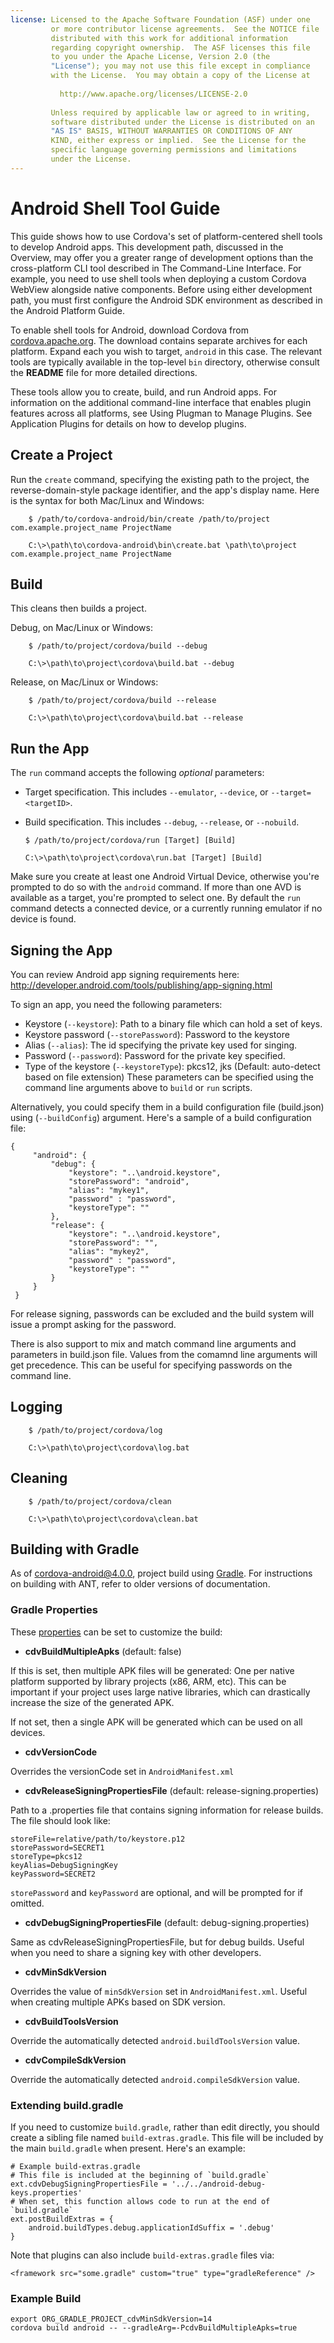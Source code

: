 ```yaml
---
license: Licensed to the Apache Software Foundation (ASF) under one
         or more contributor license agreements.  See the NOTICE file
         distributed with this work for additional information
         regarding copyright ownership.  The ASF licenses this file
         to you under the Apache License, Version 2.0 (the
         "License"); you may not use this file except in compliance
         with the License.  You may obtain a copy of the License at
         
           http://www.apache.org/licenses/LICENSE-2.0
         
         Unless required by applicable law or agreed to in writing,
         software distributed under the License is distributed on an
         "AS IS" BASIS, WITHOUT WARRANTIES OR CONDITIONS OF ANY
         KIND, either express or implied.  See the License for the
         specific language governing permissions and limitations
         under the License.
---
```


# Android Shell Tool Guide

This guide shows how to use Cordova's set of platform-centered shell
tools to develop Android apps. This development path, discussed in the
Overview, may offer you a greater range of development options than
the cross-platform CLI tool described in The Command-Line Interface.
For example, you need to use shell tools when deploying a custom
Cordova WebView alongside native components.  Before using either
development path, you must first configure the Android SDK environment
as described in the Android Platform Guide.

To enable shell tools for Android, download Cordova from
[cordova.apache.org](http://cordova.apache.org). The download contains
separate archives for each platform. Expand each you wish to target,
`android` in this case. The relevant tools are typically available in
the top-level `bin` directory, otherwise consult the __README__ file
for more detailed directions.

These tools allow you to create, build, and run Android apps.  For
information on the additional command-line interface that enables
plugin features across all platforms, see Using Plugman to Manage
Plugins. See Application Plugins for details on how to develop
plugins.

## Create a Project

Run the `create` command, specifying the existing path to the project,
the reverse-domain-style package identifier, and the app's display
name.  Here is the syntax for both Mac/Linux and Windows:

        $ /path/to/cordova-android/bin/create /path/to/project com.example.project_name ProjectName

        C:\>\path\to\cordova-android\bin\create.bat \path\to\project com.example.project_name ProjectName

## Build

This cleans then builds a project.

Debug, on Mac/Linux or Windows:

        $ /path/to/project/cordova/build --debug

        C:\>\path\to\project\cordova\build.bat --debug

Release, on Mac/Linux or Windows:

        $ /path/to/project/cordova/build --release

        C:\>\path\to\project\cordova\build.bat --release

## Run the App

The `run` command accepts the following _optional_ parameters:

  * Target specification. This includes `--emulator`, `--device`, or `--target=<targetID>`.

  * Build specification. This includes `--debug`, `--release`, or `--nobuild`.

        $ /path/to/project/cordova/run [Target] [Build]

        C:\>\path\to\project\cordova\run.bat [Target] [Build]

Make sure you create at least one Android Virtual Device, otherwise
you're prompted to do so with the `android` command.  If more than one
AVD is available as a target, you're prompted to select one. By
default the `run` command detects a connected device, or a currently
running emulator if no device is found.

## Signing the App

You can review Android app signing requirements here: http://developer.android.com/tools/publishing/app-signing.html

To sign an app, you need the following parameters:
  * Keystore (`--keystore`): Path to a binary file which can hold a set of keys.
  * Keystore password (`--storePassword`): Password to the keystore
  * Alias (`--alias`): The id specifying the private key used for singing.
  * Password (`--password`): Password for the private key specified.
  * Type of the keystore (`--keystoreType`): pkcs12, jks (Default: auto-detect based on file extension)
These parameters can be specified using the command line arguments above to `build` or `run` scripts.

Alternatively, you could specify them in a build configuration file (build.json) using (`--buildConfig`) argument. Here's a sample of a build configuration file:

    {
         "android": {
             "debug": {
                 "keystore": "..\android.keystore",
                 "storePassword": "android",
                 "alias": "mykey1",
                 "password" : "password",
                 "keystoreType": ""
             },
             "release": {
                 "keystore": "..\android.keystore",
                 "storePassword": "",
                 "alias": "mykey2",
                 "password" : "password",
                 "keystoreType": ""
             }
         }
     }

For release signing, passwords can be excluded and the build system will issue a prompt asking for the password.

There is also support to mix and match command line arguments and parameters in build.json file. Values from the comamnd line arguments will get precedence. This can be useful for specifying passwords on the command line. 

## Logging

        $ /path/to/project/cordova/log

        C:\>\path\to\project\cordova\log.bat

## Cleaning

        $ /path/to/project/cordova/clean

        C:\>\path\to\project\cordova\clean.bat

## Building with Gradle

As of cordova-android@4.0.0, project build using [Gradle](http://www.gradle.org/).
For instructions on building with ANT, refer to older versions of documentation.

### Gradle Properties

These [properties](http://www.gradle.org/docs/current/userguide/tutorial_this_and_that.html)
can be set to customize the build:

  * **cdvBuildMultipleApks** (default: false)

  If this is set, then multiple APK files will be generated: One per native
  platform supported by library projects (x86, ARM, etc). This can be important
  if your project uses large native libraries, which can drastically increase
  the size of the generated APK.

  If not set, then a single APK will be generated which can be used on all devices.

  * **cdvVersionCode**

  Overrides the versionCode set in `AndroidManifest.xml`

  * **cdvReleaseSigningPropertiesFile** (default: release-signing.properties)

  Path to a .properties file that contains signing information for release builds.
  The file should look like:
  ```
  storeFile=relative/path/to/keystore.p12
  storePassword=SECRET1
  storeType=pkcs12
  keyAlias=DebugSigningKey
  keyPassword=SECRET2
  ```

  `storePassword` and `keyPassword` are optional, and will be prompted for if omitted.

  * **cdvDebugSigningPropertiesFile** (default: debug-signing.properties)

  Same as cdvReleaseSigningPropertiesFile, but for debug builds. Useful when you need
  to share a signing key with other developers.

  * **cdvMinSdkVersion**

  Overrides the value of `minSdkVersion` set in `AndroidManifest.xml`. Useful when
  creating multiple APKs based on SDK version.

  * **cdvBuildToolsVersion**

  Override the automatically detected `android.buildToolsVersion` value.

  * **cdvCompileSdkVersion**

  Override the automatically detected `android.compileSdkVersion` value.


### Extending build.gradle

If you need to customize `build.gradle`, rather than edit directly, you should create
a sibling file named `build-extras.gradle`. This file will be included by the main
`build.gradle` when present. Here's an example:

    # Example build-extras.gradle
    # This file is included at the beginning of `build.gradle`
    ext.cdvDebugSigningPropertiesFile = '../../android-debug-keys.properties'
    # When set, this function allows code to run at the end of `build.gradle`
    ext.postBuildExtras = {
        android.buildTypes.debug.applicationIdSuffix = '.debug'
    }

Note that plugins can also include `build-extras.gradle` files via:

    <framework src="some.gradle" custom="true" type="gradleReference" />

### Example Build

    export ORG_GRADLE_PROJECT_cdvMinSdkVersion=14
    cordova build android -- --gradleArg=-PcdvBuildMultipleApks=true

